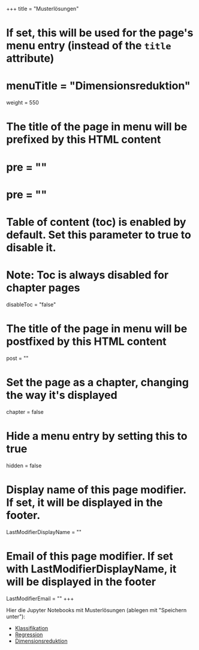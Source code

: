 +++
title = "Musterlösungen"
# If set, this will be used for the page's menu entry (instead of the `title` attribute)
# menuTitle = "Dimensionsreduktion"
weight = 550
# The title of the page in menu will be prefixed by this HTML content
#  pre = "<b></b>"
# pre = "<i class='fab fa-github'></i>"
# Table of content (toc) is enabled by default. Set this parameter to true to disable it.
# Note: Toc is always disabled for chapter pages
disableToc = "false"

# The title of the page in menu will be postfixed by this HTML content
post = ""
# Set the page as a chapter, changing the way it's displayed
chapter = false
# Hide a menu entry by setting this to true
hidden = false
# Display name of this page modifier. If set, it will be displayed in the footer.
LastModifierDisplayName = ""
# Email of this page modifier. If set with LastModifierDisplayName, it will be displayed in the footer
LastModifierEmail = ""
+++

Hier die Jupyter Notebooks mit Musterlösungen (ablegen mit "Speichern unter"):
- [Klassifikation](https://raw.githubusercontent.com/zbmed/2020-2021-ZK_Data_Librarian_Modul_3/master/content/machine_learning_methods/solution_jupyter_notebooks/Klassifikation.ipynb)
- [Regression](https://raw.githubusercontent.com/zbmed/2020-2021-ZK_Data_Librarian_Modul_3/master/content/machine_learning_methods/solution_jupyter_notebooks/Regression.ipynb)
- [Dimensionsreduktion](https://raw.githubusercontent.com/zbmed/2020-2021-ZK_Data_Librarian_Modul_3/master/content/machine_learning_methods/solution_jupyter_notebooks/Dimensionsreduktion.ipynb)

